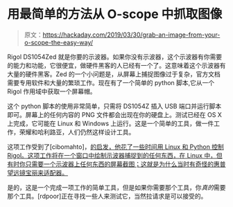 # 用最简单的方法从 O-scope 中抓取图像

> 原文：<https://hackaday.com/2019/03/30/grab-an-image-from-your-o-scope-the-easy-way/>

Rigol DS1054Zed 就是你要的示波器。如果你没有示波器，这个示波器有你需要的能力和功能，它很便宜，做硬件黑客的人已经有一个了。这意味着这个示波器有大量的硬件黑客。Zed 的一个小问题是，从屏幕上捕捉图像过于复杂，官方文档需要专用软件和大量的繁琐工作。现在有了一个简单的 python 脚本,它从一个 Rigol 作用域中获取一个屏幕帽。

这个 python 脚本的使用非常简单，只需将 DS1054Z 插入 USB 端口并运行脚本即可。屏幕上的任何内容的 PNG 文件都会出现在你的硬盘上。测试已经在 OS X 上完成，它可能在 Linux 和 Windows 上运行。这是一个简单的工具，做一件工作，荣耀和哈利路亚，人们仍然这样设计工具。

这项工作受到了[cibomahto]，[的启发，他花了一些时间用 Linux 和 Python 控制 Rigol。这项工作将在一个窗口中绘制示波器捕捉到的任何东西，在 Linux 中，但有时你只需要一个示波器上任何东西的屏幕截图；这就是为什么当时有奇怪的惠普望远镜宝丽来适配器。](http://www.cibomahto.com/2010/04/controlling-a-rigol-oscilloscope-using-linux-and-python/)

是的，这是一个完成一项工作的简单工具，但是如果你需要那个工具，你*真的*需要那个工具。[rdpoor]正在寻找一些人来测试它，当然拉请求是可以接受的。